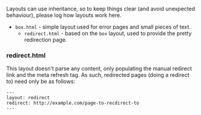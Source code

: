 Layouts can use inheritance, so to keep things clear (and avoid unexpected behaviour), please log how layouts work here.

- `box.html` - simple layout used for error pages and small pieces of text.
  - `redirect.html` - based on the `box` layout, used to provide the pretty redirection page.
  
### redirect.html
This layout doesn't parse any content, only populating the manual redirect link and the meta refresh tag. As such, redirected pages (doing a redirect to) need only be as follows:

```
---
layout: redirect
redirect: http://example.com/page-to-recdirect-to
---
```
